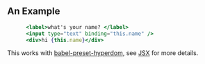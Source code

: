 ## An Example

```jsx {"codeExample": {"project": "demo-project", "file": "src/index.jsx", "line": 5}}
      <label>what's your name? </label>
      <input type="text" binding="this.name" />
      <div>hi {this.name}</div>
```

This works with [babel-preset-hyperdom](https://github.com/featurist/babel-preset-hyperdom), see [JSX](#jsx) for more details.
